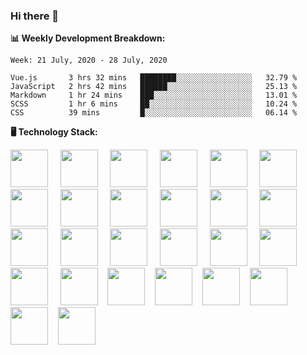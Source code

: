 ### Hi there 👋

**:bar_chart: Weekly Development Breakdown:**

<!--START_SECTION:waka-->
```text
Week: 21 July, 2020 - 28 July, 2020

Vue.js       3 hrs 32 mins   ████████░░░░░░░░░░░░░░░░░   32.79 % 
JavaScript   2 hrs 42 mins   ██████░░░░░░░░░░░░░░░░░░░   25.13 % 
Markdown     1 hr 24 mins    ███░░░░░░░░░░░░░░░░░░░░░░   13.01 % 
SCSS         1 hr 6 mins     ██░░░░░░░░░░░░░░░░░░░░░░░   10.24 % 
CSS          39 mins         █░░░░░░░░░░░░░░░░░░░░░░░░   06.14 %
```
<!--END_SECTION:waka-->

**:desktop_computer: Technology Stack:**

<img src="https://cdn.rawgit.com/konpa/devicon/master/icons/javascript/javascript-original.svg" height="60" /> &nbsp; &nbsp;
<img src="https://cdn.rawgit.com/konpa/devicon/master/icons/nodejs/nodejs-original-wordmark.svg" height="60" /> &nbsp; &nbsp;
<img src="https://cdn.rawgit.com/konpa/devicon/master/icons/vuejs/vuejs-original-wordmark.svg" height="60" /> &nbsp; &nbsp;
<img src="https://cdn.rawgit.com/konpa/devicon/master/icons/linux/linux-original.svg" height="60" /> &nbsp; &nbsp;
<img src="https://upload.wikimedia.org/wikipedia/commons/3/3f/Fedora_logo.svg" height="60" /> &nbsp; &nbsp;
<img src="https://cdn.rawgit.com/konpa/devicon/master/icons/postgresql/postgresql-original-wordmark.svg" height="60" /> &nbsp; &nbsp;
<img src="https://cdn.rawgit.com/konpa/devicon/master/icons/mysql/mysql-original-wordmark.svg" height="60" /> &nbsp; &nbsp;
<img src="https://cdn.rawgit.com/konpa/devicon/master/icons/sequelize/sequelize-original-wordmark.svg" height="60" /> &nbsp; &nbsp;
<img src="https://cdn.rawgit.com/konpa/devicon/master/icons/mongodb/mongodb-original-wordmark.svg" height="60" /> &nbsp; &nbsp;
<img src="https://cdn.rawgit.com/konpa/devicon/master/icons/git/git-original-wordmark.svg" height="60" /> &nbsp; &nbsp;
<img src="https://nuxtjs.org/logos/nuxt-emoji.png" height="60" /> &nbsp; &nbsp;
<img src="https://raw.githubusercontent.com/fastify/graphics/master/fastify-portrait.svg" height="60" /> &nbsp; &nbsp;
<img src="https://cdn.rawgit.com/konpa/devicon/master/icons/yarn/yarn-original-wordmark.svg" height="60" /> &nbsp; &nbsp;
<img src="https://cdn.rawgit.com/konpa/devicon/master/icons/npm/npm-original-wordmark.svg" height="60" /> &nbsp; &nbsp;
<img src="https://cdn.rawgit.com/konpa/devicon/master/icons/heroku/heroku-original-wordmark.svg" height="60" /> &nbsp; &nbsp;
<img src="https://cdn.rawgit.com/konpa/devicon/master/icons/amazonwebservices/amazonwebservices-original-wordmark.svg" height="60" /> &nbsp; &nbsp;
<img src="https://cdn.rawgit.com/konpa/devicon/master/icons/gulp/gulp-plain.svg" height="60" /> &nbsp; &nbsp;
<img src="https://cdn.rawgit.com/konpa/devicon/master/icons/webpack/webpack-original-wordmark.svg" height="60" /> &nbsp; &nbsp;
<img src="https://cdn.rawgit.com/konpa/devicon/master/icons/handlebars/handlebars-original-wordmark.svg" height="60" /> &nbsp; &nbsp;
<img src="https://cdn.rawgit.com/konpa/devicon/master/icons/html5/html5-original-wordmark.svg" height="60" />&nbsp; &nbsp;
<img src="https://cdn.rawgit.com/konpa/devicon/master/icons/sass/sass-original.svg" height="60" />&nbsp; &nbsp;
<img src="https://seeklogo.com/images/B/bulma-logo-45B5145BF4-seeklogo.com.png" height="60" />&nbsp; &nbsp;
<img src="https://cdn.rawgit.com/konpa/devicon/master/icons/bootstrap/bootstrap-plain-wordmark.svg" height="60" />&nbsp; &nbsp;
<img src="https://cdn.rawgit.com/konpa/devicon/master/icons/dot-net/dot-net-original-wordmark.svg" height="60" />&nbsp; &nbsp;
<img src="https://cdn.rawgit.com/konpa/devicon/master/icons/electron/electron-original.svg" height="60" />&nbsp; &nbsp;
<img src="https://cdn.rawgit.com/konpa/devicon/master/icons/gimp/gimp-original-wordmark.svg" height="60" />&nbsp; &nbsp;

<!--
**emrahyumuk/emrahyumuk** is a ✨ _special_ ✨ repository because its `README.md` (this file) appears on your GitHub profile.

Here are some ideas to get you started:

- 🔭 I’m currently working on ...
- 🌱 I’m currently learning ...
- 👯 I’m looking to collaborate on ...
- 🤔 I’m looking for help with ...
- 💬 Ask me about ...
- 📫 How to reach me: ...
- 😄 Pronouns: ...
- ⚡ Fun fact: ...

**:zap: Recent Activity:**
-->
